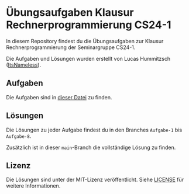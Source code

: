 # Übungsaufgaben Klausur Rechnerprogrammierung CS24-1

In diesem Repository findest du die Übungsaufgaben zur Klausur Rechnerprogrammierung der Seminargruppe CS24-1.

Die Aufgaben und Lösungen wurden erstellt von Lucas Hummitzsch ([ItsNameless](https://github.com/TheItsNameless)).

## Aufgaben

Die Aufgaben sind in [dieser Datei](Aufgaben.md) zu finden.

## Lösungen

Die Lösungen zu jeder Aufgabe findest du in den Branches `Aufgabe-1` bis `Aufgabe-8`.

Zusätzlich ist in dieser `main`-Branch die vollständige Lösung zu finden.

## Lizenz

Die Lösungen sind unter der MIT-Lizenz veröffentlicht. Siehe [LICENSE](LICENSE) für weitere Informationen.